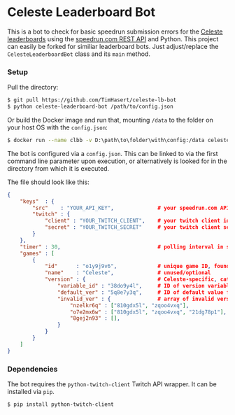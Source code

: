 # Celeste Leaderboard Bot

This is a bot to check for basic speedrun submission errors for the [Celeste leaderboards](https://www.speedrun.com/celeste) using the [speedrun.com REST API](https://github.com/speedruncomorg/api) and Python. This project can easily be forked for similiar leaderboard bots. Just adjust/replace the ``CelesteLeaderboardBot`` class and its ``main`` method.

### Setup

Pull the directory:
```bash
$ git pull https://github.com/TimHasert/celeste-lb-bot
$ python celeste-leaderboard-bot /path/to/config.json
```

Or build the Docker image and run that, mounting ``/data`` to the folder on your host OS with the ``config.json``:
```bash
$ docker run --name clbb -v D:\path\to\folder\with\config:/data celesteleaderboardbot:latest
```

The bot is configured via a ``config.json``. This can be linked to via the first command line parameter upon execution, or alternatively is looked for in the directory from which it is executed.

The file should look like this:

```json
{
    "keys"  : {
        "src"    : "YOUR_API_KEY",              # your speedrun.com API key
        "twitch" : {
            "client" : "YOUR_TWITCH_CLIENT",    # your twitch client id
            "secret" : "YOUR_TWITCH_SECRET"     # your twitch client secret
        }
    },
    "timer" : 30,                               # polling interval in seconds
    "games" : [
        {
            "id"      : "o1y9j9v6",             # unique game ID, found and used via the API
            "name"    : "Celeste",              # unused/optional
            "version" : {                       # Celeste-specific, catching faults on 'Game Version' variable
                "variable_id" : "38do9y4l",     # ID of version variable for that game
                "default_ver" : "5q8e7y3q",     # ID of default value for that game
                "invalid_ver" : {               # array of invalid version hashed for each platform
                    "nzelkr6q" : ["810gdx5l", "zqoo4vxq"],
                    "o7e2mx6w" : ["810gdx5l", "zqoo4vxq", "21dg78p1"],
                    "8gej2n93" : [],
                }
            }
        }
    ]
}
```

### Dependencies

The bot requires the ``python-twitch-client`` Twitch API wrapper. It can be installed via ``pip``.

```bash
$ pip install python-twitch-client
```
